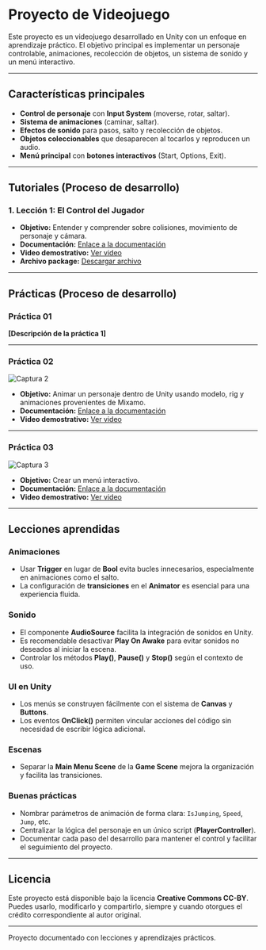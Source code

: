 # Proyecto de Videojuego

Este proyecto es un videojuego desarrollado en Unity con un enfoque en aprendizaje práctico. El objetivo principal es implementar un personaje controlable, animaciones, recolección de objetos, un sistema de sonido y un menú interactivo.

---

## Características principales

- **Control de personaje** con **Input System** (moverse, rotar, saltar).
- **Sistema de animaciones** (caminar, saltar).
- **Efectos de sonido** para pasos, salto y recolección de objetos.
- **Objetos coleccionables** que desaparecen al tocarlos y reproducen un audio.
- **Menú principal** con **botones interactivos** (Start, Options, Exit).

---

## Tutoriales (Proceso de desarrollo)

### 1. Lección 1: El Control del Jugador
- **Objetivo:** Entender y comprender sobre colisiones, movimiento de personaje y cámara.
- **Documentación:** [Enlace a la documentación](https://docs.google.com/document/d/17GhWPvg9m5N8NOr1JjQTFEEwiwraO8nh/edit?usp=drive_link&ouid=105520291992609403609&rtpof=true&sd=true)
- **Video demostrativo:** [Ver video](https://drive.google.com/file/d/1X3r73pwAXmXPdpKGwytD4hU-ssHnW_rh/view?usp=drive_link)
- **Archivo package:** [Descargar archivo](https://drive.google.com/file/d/1af-AxgdbNx7UfmRs6Y4_WzT_JYRQey-W/view?usp=drive_link)

---

## Prácticas (Proceso de desarrollo)

### Práctica 01

**[Descripción de la práctica 1]**  


---

### Práctica 02

![Captura 2](https://github.com/user-attachments/assets/5122b5ad-7db3-4b91-b5b6-ebaa1e59ebe6)

- **Objetivo:** Animar un personaje dentro de Unity usando modelo, rig y animaciones provenientes de Mixamo.
- **Documentación:** [Enlace a la documentación](https://drive.google.com/file/d/1b_1PV6rCMY4_XTCXiLGxGBrcudcFOkI6/view?usp=drive_link)
- **Video demostrativo:** [Ver video](https://drive.google.com/file/d/1TieiqmMRpeAmGs0E6FwfuzUww57KlB-w/view?usp=drive_link)

---

### Práctica 03

![Captura 3](https://github.com/user-attachments/assets/51c987c4-0286-4c4d-8acc-b4c703057aa1)

- **Objetivo:** Crear un menú interactivo.
- **Documentación:** [Enlace a la documentación](https://docs.google.com/document/d/1O5dUwhWRA6sA626mP2FwNq19qmoxUrCf/edit?usp=drive_link&ouid=105520291992609403609&rtpof=true&sd=true)
- **Video demostrativo:** [Ver video](https://drive.google.com/file/d/1Qxb9T2IfdG0tX_56TiVerKQWZXbesu3R/view?usp=drive_link)

---

## Lecciones aprendidas

### Animaciones
- Usar **Trigger** en lugar de **Bool** evita bucles innecesarios, especialmente en animaciones como el salto.
- La configuración de **transiciones** en el **Animator** es esencial para una experiencia fluida.

### Sonido
- El componente **AudioSource** facilita la integración de sonidos en Unity.
- Es recomendable desactivar **Play On Awake** para evitar sonidos no deseados al iniciar la escena.
- Controlar los métodos **Play()**, **Pause()** y **Stop()** según el contexto de uso.

### UI en Unity
- Los menús se construyen fácilmente con el sistema de **Canvas** y **Buttons**.
- Los eventos **OnClick()** permiten vincular acciones del código sin necesidad de escribir lógica adicional.

### Escenas
- Separar la **Main Menu Scene** de la **Game Scene** mejora la organización y facilita las transiciones.

### Buenas prácticas
- Nombrar parámetros de animación de forma clara: `IsJumping`, `Speed`, `Jump`, etc.
- Centralizar la lógica del personaje en un único script (**PlayerController**).
- Documentar cada paso del desarrollo para mantener el control y facilitar el seguimiento del proyecto.

---

## Licencia

Este proyecto está disponible bajo la licencia **Creative Commons CC-BY**.  
Puedes usarlo, modificarlo y compartirlo, siempre y cuando otorgues el crédito correspondiente al autor original.

---

Proyecto documentado con lecciones y aprendizajes prácticos.

